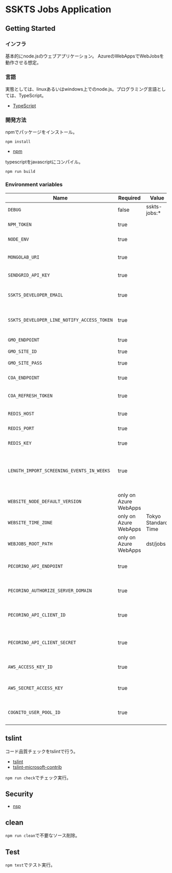 # SSKTS Jobs Application

## Getting Started

### インフラ

基本的にnode.jsのウェブアプリケーション。
AzureのWebAppsでWebJobsを動作させる想定。

### 言語

実態としては、linuxあるいはwindows上でのnode.js。プログラミング言語としては、TypeScript。

* [TypeScript](https://www.typescriptlang.org/)

### 開発方法

npmでパッケージをインストール。

```shell
npm install
```

* [npm](https://www.npmjs.com/)

typescriptをjavascriptにコンパイル。

```shell
npm run build
```

### Environment variables

| Name                                       | Required              | Value               | Purpose                                    |
| ------------------------------------------ | --------------------- | ------------------- | ------------------------------------------ |
| `DEBUG`                                    | false                 | sskts-jobs:*        | Debug                                      |
| `NPM_TOKEN`                                | true                  |                     | NPM auth token                             |
| `NODE_ENV`                                 | true                  |                     | environment name                           |
| `MONGOLAB_URI`                             | true                  |                     | MongoDB connection URI                     |
| `SENDGRID_API_KEY`                         | true                  |                     | SendGrid API Key                           |
| `SSKTS_DEVELOPER_EMAIL`                    | true                  |                     | 開発者通知用メールアドレス                 |
| `SSKTS_DEVELOPER_LINE_NOTIFY_ACCESS_TOKEN` | true                  |                     | 開発者LINE通知アクセストークン             |
| `GMO_ENDPOINT`                             | true                  |                     | GMO API endpoint                           |
| `GMO_SITE_ID`                              | true                  |                     | GMO SiteID                                 |
| `GMO_SITE_PASS`                            | true                  |                     | GMO SitePass                               |
| `COA_ENDPOINT`                             | true                  |                     | COA API endpoint                           |
| `COA_REFRESH_TOKEN`                        | true                  |                     | COA API refresh token                      |
| `REDIS_HOST`                               | true                  |                     | Redis Cache host                           |
| `REDIS_PORT`                               | true                  |                     | Redis Cache port                           |
| `REDIS_KEY`                                | true                  |                     | Redis Cache key                            |
| `LENGTH_IMPORT_SCREENING_EVENTS_IN_WEEKS`  | true                  |                     | 上映イベントを何週間後までインポートするか |
| `WEBSITE_NODE_DEFAULT_VERSION`             | only on Azure WebApps |                     | Node.js version                            |
| `WEBSITE_TIME_ZONE`                        | only on Azure WebApps | Tokyo Standard Time |                                            |
| `WEBJOBS_ROOT_PATH`                        | only on Azure WebApps | dst/jobs            |                                            |
| `PECORINO_API_ENDPOINT`                    | true                  |                     | PecorinoAPIエンドポイント                  |
| `PECORINO_AUTHORIZE_SERVER_DOMAIN`         | true                  |                     | Pecorino認可サーバードメイン               |
| `PECORINO_API_CLIENT_ID`                   | true                  |                     | PecorinoAPIクライアントID                  |
| `PECORINO_API_CLIENT_SECRET`               | true                  |                     | PecorinoAPIクライアントシークレット        |
| `AWS_ACCESS_KEY_ID`                        | true                  |                     | AWSアクセスキー                            |
| `AWS_SECRET_ACCESS_KEY`                    | true                  |                     | AWSシークレットアクセスキー                |
| `COGNITO_USER_POOL_ID`                     | true                  |                     | CognitoユーザープールID             ID     |

## tslint

コード品質チェックをtslintで行う。

* [tslint](https://github.com/palantir/tslint)
* [tslint-microsoft-contrib](https://github.com/Microsoft/tslint-microsoft-contrib)

`npm run check`でチェック実行。

## Security

* [nsp](https://www.npmjs.com/package/nsp)

## clean

`npm run clean`で不要なソース削除。

## Test

`npm test`でテスト実行。
